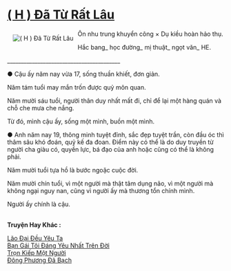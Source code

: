 <a href="https://utruyen.com/h-da-tu-rat-lau/24872/" title="( H ) Đã Từ Rất Lâu"><h1>( H ) Đã Từ Rất Lâu</h1></a><div style="display:table"><img align="right" style="float: left; padding: 10px;" src="https://utruyen.com/images/story/200x260/h-da-tu-rat-lau.jpg" alt="( H ) Đã Từ Rất Lâu">Ôn nhu trung khuyển công × Dụ kiều hoàn hảo thụ.<p></p> Hắc bang_ học đường_ mị thuật_ ngọt văn_ HE.<p></p> _________________________________________<p></p> ● Cậu ấy năm nay vừa 17, sống thuần khiết, đơn giản.<p></p>Năm tám tuổi may mắn trốn được quỷ môn quan.<p></p>Năm mười sáu tuổi, người thân duy nhất mất đi, chỉ để lại một hàng quán và chỗ che mưa che nắng.<p></p>Từ đó, mình cậu ấy, sống một mình, buồn một mình.<p></p>● Anh năm nay 19, thông minh tuyệt đỉnh, sắc đẹp tuyệt trần, còn đầu óc thì thâm sâu khó đoán, quỷ kế đa đoan. Điểm này có thể là do duy truyền từ người cha giàu có, quyền lực, bá đạo của anh hoặc cũng có thể là không phải.<p></p>Năm mười tuổi tựa hồ là bước ngoặc cuộc đời.<p></p>Năm mười chín tuổi, vì một người mà thật tâm dụng não, vì một người mà không ngại nguy nan, cũng vì người ấy mà thương tổn chính mình.<p></p>Người ấy chính là cậu.</div><p><br><b>Truyện Hay Khác :</b></p><a href="https://utruyen.com/lao-dai-deu-yeu-ta/22056/" alt="Lão Đại Đều Yêu Ta">Lão Đại Đều Yêu Ta</a><br/><a href="https://github.com/mlquan/truyenhay/tree/master/truyenhay/19197/" alt="Bạn Gái Tôi Đáng Yêu Nhất Trên Đời">Bạn Gái Tôi Đáng Yêu Nhất Trên Đời</a><br/><a href="https://github.com/quanluxury/ngontinh_sac/tree/master/truyenhay/22205/" alt="Trọn Kiếp Một Người">Trọn Kiếp Một Người</a><br/><a href="https://github.com/quanluxury/ngontinh_sac/tree/master/truyenhay/21929/" alt="Đông Phương Đã Bạch">Đông Phương Đã Bạch</a><br/>